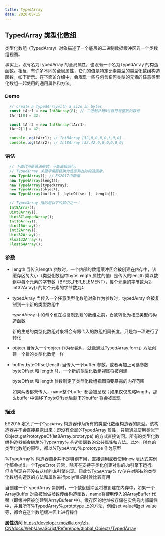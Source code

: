 ```yaml
---
title: TypedArray
date: 2020-08-15
---
```


## TypedArray 类型化数组

  类型化数组（TypedArray）对象描述了一个底层的二进制数据缓冲区的一个类数组视图。

  事实上，没有名为TypedArray 的全局属性，也没有一个名为TypedArray 的构造函数。相反，有许多不同的全局属性，它们的值是特定元素类型的类型化数组构造函数，如下所示。在下面的介绍中，会发现一些与包含任何类型的元素的任意类型化数组一起使用的通用属性和方法。

### Demo
```js
  // create a TypedArraywith a size in bytes
  const tArr1 = new Int8Array(8); // 二进制补码8位有符号整数的数组
  tArr1[0] = 32;

  const tArr2 = new Int8Array(tArr1);
  tArr2[1] = 42;

  console.log(tArr1); // Int8Array [32,0,0,0,0,0,0,0]
  console.log(tArr2); // Int8Array [32,42,0,0,0,0,0,0]
```

### 语法
```js
  // 下面代码是语法格式，不能直接运行，
  // TypedArray 关键字需要替换为底部列出的构造函数。
  new TypedArray(); // ES2017中新增
  new TypedArray(length); 
  new TypedArray(typedArray); 
  new TypedArray(object); 
  new TypedArray(buffer [, byteOffset [, length]]); 

  // TypedArray 指的是以下的其中之一： 
  Int8Array(); 
  Uint8Array(); 
  Uint8ClampedArray();
  Int16Array(); 
  Uint16Array();
  Int32Array(); 
  Uint32Array(); 
  Float32Array(); 
  Float64Array();
```
### 参数
  * length
    当传入length 参数时，一个内部的数组缓冲区会被创建在内存中，该缓存区的大小（类型化数组中byteLength 属性的值）是传入的length 乘以数组中每个元素的字节数（BYES_PER_ELEMENT），每个元素的字节数为2，Int32Array() 的每个元素的字节数为4
  * typedArray
    当传入一个任意类型化数组对象作为参数时，typedArray 会被复制到一个新的类型数组中
    
    typedArray 中的每个值在被复制到新的数组之前，会被转化为相应类型的构造函数

    新的生成的类型化数组对象将会有跟传入的数组相同长度，只是每一项进行了转化
  * object
    当传入一个object 作为参数时，就像通过TypedArray.form() 方法创建一个新的类型化数组一样
  
  * buffer,byteOffset,length
    当传入一个buffer 参数，或者再加上可选参数byteOffset 和 length 时，一个新的类型化数组视图将被创建

    byteOffset 和 length 参数制定了类型化数组视图将要暴露的内存范围

    如果两者都未传入，name整个buffer 都会被呈现；如果仅仅忽略length，那么buffer 中偏移了byteOffset后剩下的buffer 将会被呈现

### 描述
  ES2015 定义了一个`TypeArray` 构造器作为所有的类型化数组构造器的原型。该构造器并不会直接暴露出来：即没有全局的TypedArray 属性，只能通过使用类似于Object.getPrototypeOf(Int8Array.prototype) 的方式直接访问。所有的类型化数组构造器都会继承%TypeArray% 构造器函数的公共属性和方法。此外，所有的类型化数组的原型，都以%TypeArray%.prototype 作为原型

  %TypeArray% 构造器自身并不是特别有用，直接调用或者使用new 表达式实例化都会抛出一个TypeError 异常，除非在支持子类化创建对象的Js引擎下运行。但直到现在还没有这样的Js引擎出现。因此%TypeArray% 仅仅在对所有的类型化数组构造器的方法和属性进行polyfill 的时候比较有用

  当创建一个TypedArray 实例时，一个数组缓冲区将被创建在内存中，如果一个ArrayBuffer 对象被当做参数传给构造函数，name将使用传入的ArrayBuffer 代替（即缓冲区被创建到ArrayBufeer 中）。缓存区的地址被存储在实例的内部属性中，并且所有%TypedArray%.prototype 上的方法，例如set value和get value 等，都会在这个数组缓冲区上进行操作

  **属性访问**
  https://developer.mozilla.org/zh-CN/docs/Web/JavaScript/Reference/Global_Objects/TypedArray